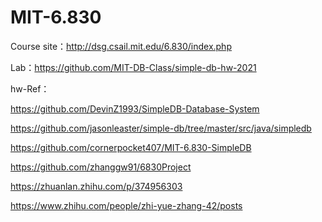 # MIT-6.830

Course site：http://dsg.csail.mit.edu/6.830/index.php

Lab：https://github.com/MIT-DB-Class/simple-db-hw-2021

hw-Ref：

https://github.com/DevinZ1993/SimpleDB-Database-System

https://github.com/jasonleaster/simple-db/tree/master/src/java/simpledb

https://github.com/cornerpocket407/MIT-6.830-SimpleDB

https://github.com/zhanggw91/6830Project

https://zhuanlan.zhihu.com/p/374956303

https://www.zhihu.com/people/zhi-yue-zhang-42/posts